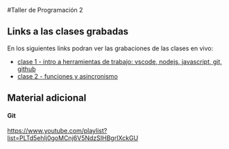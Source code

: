 #Taller de Programación 2
## Links a las clases grabadas
En los siguientes links podran ver las grabaciones de las clases en vivo:
- [clase 1 - intro a herramientas de trabajo: vscode, nodejs, javascript, git, github](https://drive.google.com/file/d/1gMuhbGxkqaG_Z76oS4ZuJCn4WmKS_cEZ/view)
- [clase 2 - funciones y asincronismo](https://drive.google.com/file/d/1-j3cleYR-s8AiHm2nBceTfEJ_OATg1YG/view)

## Material adicional
#### Git
https://www.youtube.com/playlist?list=PLTd5ehIj0goMCnj6V5NdzSIHBgrIXckGU
